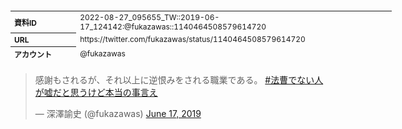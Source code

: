 <table style="font-size: 9pt; width: 610px; margin-bottom: 20px; height: 80px;">
<tbody>
    <tr>
        <th align=left>資料ID</th>
        <td align=left>2022-08-27_095655_TW::2019-06-17_124142:@fukazawas::1140464508579614720</td>
    </tr>
    <tr>
        <th align=left>URL</th>
        <td align=left>https://twitter.com/fukazawas/status/1140464508579614720</td>
    </tr>
    <tr>
        <th align=left>アカウント</th>
        <td align=left>@fukazawas</td>
    </tr>
    <tr>
        <th align=left>ユーザ名</th>
        <td align=left>深澤諭史</td>
    </tr>
    <tr>
        <th align=left>ツイートの記録日時</th>
        <td align=left>2022-08-27_095655_</td>
    </tr>
</tbody>
</table>
<blockquote class="twitter-tweet" data-width="450"  data-lang="ja"><p lang="ja" dir="ltr">感謝もされるが、それ以上に逆恨みをされる職業である。 <a href="https://twitter.com/hashtag/%E6%B3%95%E6%9B%B9%E3%81%A7%E3%81%AA%E3%81%84%E4%BA%BA%E3%81%8C%E5%98%98%E3%81%A0%E3%81%A8%E6%80%9D%E3%81%86%E3%81%91%E3%81%A9%E6%9C%AC%E5%BD%93%E3%81%AE%E4%BA%8B%E8%A8%80%E3%81%88?src=hash&amp;ref_src=twsrc%5Etfw">#法曹でない人が嘘だと思うけど本当の事言え</a></p>&mdash; 深澤諭史 (@fukazawas) <a href="https://twitter.com/fukazawas/status/1140464508579614720?ref_src=twsrc%5Etfw">June 17, 2019</a></blockquote>
<script async src="https://platform.twitter.com/widgets.js" charset="utf-8"></script>



